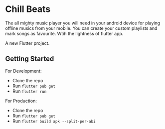 # Chill Beats

The all mighty music player you will need in your android device for playing offline musics from your mobile. You can create your custom playlists and mark songs as favourite. Wtih the lightness of flutter app.

A new Flutter project.

## Getting Started

For Development:

-   Clone the repo
-   Run `flutter pub get`
-   Run `flutter run`

For Production:

-   Clone the repo
-   Run `flutter pub get`
-   Run `flutter build apk --split-per-abi`
